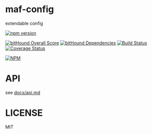 # maf-config

extendable config

[![npm version](https://badge.fury.io/js/maf-config.svg)](https://badge.fury.io/js/maf-config)

[![bitHound Overall Score](https://www.bithound.io/github/mafjs/config/badges/score.svg)](https://www.bithound.io/github/mafjs/config)
[![bitHound Dependencies](https://www.bithound.io/github/mafjs/config/badges/dependencies.svg)](https://www.bithound.io/github/mafjs/config/master/dependencies/npm)
[![Build Status](https://travis-ci.org/mafjs/config.svg?branch=master)](https://travis-ci.org/mafjs/config)
[![Coverage Status](https://coveralls.io/repos/github/mafjs/config/badge.svg?branch=master)](https://coveralls.io/github/mafjs/config?branch=master)

[![NPM](https://nodei.co/npm/maf-config.png?downloads=true&downloadRank=true&stars=true)](https://nodei.co/npm/maf-config/)


# API

see [docs/api.md](docs/api.md)

# LICENSE

MIT
